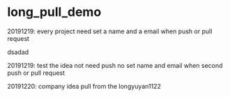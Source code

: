 # long_pull_demo

20191219: every project need set a name and a email when push or pull request
 
 dsadad
 
20191219: test the idea not need push no set name and email when second push or pull request 

20191220: company idea pull from the longyuyan1122